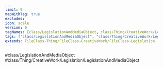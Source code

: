 ```yaml
---
limit: 9
mapWithTag: true
excludes: 
icon: scale
version: 6
tagNames: [class/LegislationAndMediaObject, class/Thing/CreativeWork/Legislation/LegislationAndMediaObject, schema-org/LegislationAndMediaObject]
tags: ["class/LegislationAndMediaObject", "class/Thing/CreativeWork/Legislation/LegislationAndMediaObject"]
extends: FileClass~Thing/FileClass~CreativeWork/FileClass~Legislation
---
```


#class/LegislationAndMediaObject
#class/Thing/CreativeWork/Legislation/LegislationAndMediaObject

